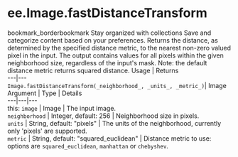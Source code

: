  
#  ee.Image.fastDistanceTransform
bookmark_borderbookmark Stay organized with collections  Save and categorize content based on your preferences. 
Returns the distance, as determined by the specified distance metric, to the nearest non-zero valued pixel in the input. The output contains values for all pixels within the given neighborhood size, regardless of the input's mask. Note: the default distance metric returns squared distance.
Usage | Returns  
---|---  
`Image.fastDistanceTransform(_neighborhood_, _units_, _metric_)`|  Image  
Argument | Type | Details  
---|---|---  
this: `image` | Image | The input image.  
`neighborhood` | Integer, default: 256 | Neighborhood size in pixels.  
`units` | String, default: "pixels" | The units of the neighborhood, currently only 'pixels' are supported.  
`metric` | String, default: "squared_euclidean" | Distance metric to use: options are `squared_euclidean`, `manhattan` or `chebyshev`.  
